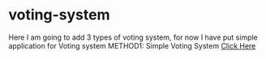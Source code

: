 # voting-system
Here I am going to add 3 types of voting system, for now I have put simple application for Voting system
METHOD1: Simple Voting System [Click Here](https://github.com/Archana421990/voting-system/releases/download/v0.1/index.exe)
